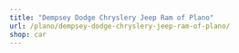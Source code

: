 ```yaml
---
title: "Dempsey Dodge Chryslery Jeep Ram of Plano"
url: /plano/dempsey-dodge-chryslery-jeep-ram-of-plano/
shop: car
---
```

